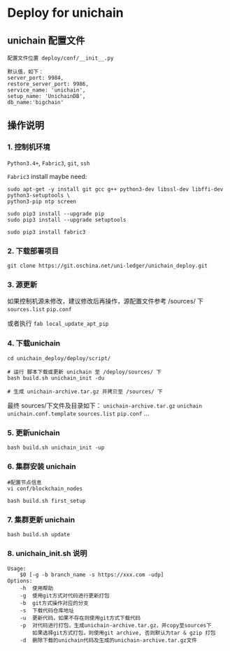 # Deploy for unichain


## unichain 配置文件
```
配置文件位置 deploy/conf/__init__.py

默认值，如下：
server_port: 9984,
restore_server_port: 9986,
service_name: 'unichain',
setup_name: 'UnichainDB',
db_name:'bigchain'

```
## 操作说明

### 1. 控制机环境
`Python3.4+`, `Fabric3`, `git`, `ssh`

`Fabric3` install maybe need:

```
sudo apt-get -y install git gcc g++ python3-dev libssl-dev libffi-dev python3-setuptools \
python3-pip ntp screen

sudo pip3 install --upgrade pip
sudo pip3 install --upgrade setuptools

sudo pip3 install fabric3
```

### 2. 下载部署项目
```
git clone https://git.oschina.net/uni-ledger/unichain_deploy.git
```

### 3. 源更新

如果控制机源未修改，建议修改后再操作，源配置文件参考 /sources/ 下 `sources.list` `pip.conf`

或者执行 `fab local_update_apt_pip`

### 4. 下载unichain
```
cd unichain_deploy/deploy/script/

# 运行 脚本下载或更新 unichain 至 /deploy/sources/ 下
bash build.sh unichain_init -du

# 生成 unichain-archive.tar.gz 并拷贝至 /sources/ 下
```
最终 sources/下文件及目录如下：
`unichain-archive.tar.gz` `unichain` `unichain.conf.template` `sources.list` `pip.conf` ...

### 5. 更新unichain
```
bash build.sh unichain_init -up
```

### 6. 集群安装 unichain
```
#配置节点信息
vi conf/blockchain_nodes

bash build.sh first_setup

```

### 7. 集群更新 unichain
```
bash build.sh update
```

### 8. unichain_init.sh 说明
```
Usage:
    $0 [-g -b branch_name -s https://xxx.com -udp]
Options:
    -h  使用帮助
    -g  使用git方式对代码进行更新打包
    -b  git方式操作对应的分支
    -s  下载代码仓库地址
    -u  更新代码，如果不存在则使用git方式下载代码
    -p  对代码进行打包，生成unichain-archive.tar.gz，并copy至sources下
        如果选择git方式打包，则使用git archive, 否则默认为tar & gzip 打包
    -d  删除下载的unichain代码及生成的unichain-archive.tar.gz文件

```

